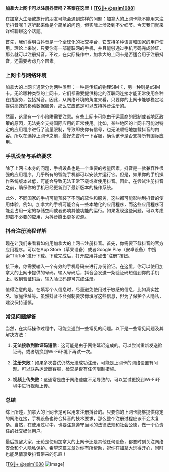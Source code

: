 **加拿大上网卡可以注册抖音吗？答案在这里！[[TG💪+ @esim1088](https://t.me/s/esim1088)]**

在加拿大生活或旅行的朋友可能会遇到这样的问题：加拿大的上网卡能不能用来注册抖音呢？这听起来像是个简单的问题，但实际上涉及到不少细节。今天我们就来详细聊聊这个话题。

首先，我们得明白抖音是一个全球化的社交平台，它支持多种语言和国家的用户使用。理论上来说，只要你有一部能联网的手机，并且能够通过手机号码完成验证，那么就可以注册抖音。不过，在实际操作中，加拿大的上网卡是否适合用于注册抖音，还需要考虑几个因素。

### 上网卡与网络环境

加拿大的上网卡通常分为两种类型：一种是传统的物理SIM卡，另一种则是eSIM卡。无论哪种类型的上网卡，它们都需要提供稳定的互联网连接才能正常使用各种在线服务，包括抖音。因此，从网络环境的角度来看，只要你的上网卡能够稳定地提供高速的移动数据服务，那么它应该是可以支持抖音注册的。

然而，这里有一个小陷阱需要注意。有些上网卡可能由于运营商的限制或者地区政策的原因，无法完全支持国际应用的正常使用。比如，某些地区的上网卡可能对特定的应用程序进行了流量限制，导致即使你有信号，也无法顺畅地加载抖音的内容。所以在选择上网卡之前，最好先咨询一下客服，确认该卡是否支持所有国际应用。

### 手机设备与系统要求

除了上网卡本身的问题，手机设备也是一个重要的考量因素。抖音是一款兼容性很强的应用程序，几乎所有的智能手机都可以安装并运行它。但是，如果你的手机操作系统版本过低，可能会导致无法正常下载或者使用抖音。因此，在尝试注册抖音之前，确保你的手机已经更新到了最新版本的操作系统。

此外，不同国家的手机可能预装了不同的软件和服务，这些都可能影响到抖音的使用体验。例如，加拿大的手机可能会有一些本地化的应用程序，而这些应用程序可能会占用一定的存储空间或者影响其他功能的运行。如果发现这些问题，可以考虑卸载不必要的应用，为抖音腾出更多资源。

### 抖音注册流程详解

现在让我们来看看如何用加拿大的上网卡注册抖音。首先，你需要下载抖音的官方应用程序。可以在App Store（苹果设备）或者Google Play（安卓设备）中搜索“TikTok”进行下载。下载完成后，打开应用并点击“注册”按钮。

接下来，你需要输入一个有效的手机号码来进行身份验证。在这里，你可以使用加拿大的上网卡提供的号码。输入号码后，抖音会发送一条验证码短信到你的手机上。收到验证码后，输入验证码即可完成注册。

值得注意的是，在填写个人信息时，尽量避免使用过于敏感的信息，比如真实姓名、家庭住址等。虽然抖音不会强制要求你填写这些信息，但为了保护个人隐私，建议保持谨慎。

### 常见问题解答

当然，在实际操作过程中，可能会遇到一些常见的问题。以下是一些常见问题及其解决方法：

1. **无法接收到验证码短信**：这可能是由于网络延迟造成的。可以尝试重新发送验证码，或者切换到Wi-Fi环境下再试一次。
   
2. **注册失败**：如果多次尝试仍然无法成功注册，可能是上网卡的网络设置有问题。可以联系运营商客服，检查是否有任何限制措施。

3. **视频上传失败**：这通常是由于网络速度不足导致的。可以尝试更换到Wi-Fi环境中进行视频上传。

### 总结

综上所述，加拿大的上网卡是可以用来注册抖音的。只要你的上网卡能够提供稳定的网络连接，手机设备也符合抖音的技术要求，那么整个注册过程应该不会太复杂。当然，在使用过程中，也要注意遵守当地的法律法规和社会公德，做一个负责任的社交媒体用户。

最后提醒大家，无论是使用加拿大的上网卡还是其他任何设备，都要时刻关注网络安全和个人隐私保护。希望这篇文章对你有所帮助，祝你在加拿大玩得开心，同时也能尽情享受抖音带来的乐趣！

[[TG💪+ @esim1088](https://t.me/s/esim1088) ![Image](https://i.postimg.cc/4NQfJmqS/Snipaste-2025-05-13-00-14-12.png)]